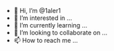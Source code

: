 - 👋 Hi, I’m @1aler1
- 👀 I’m interested in ...
- 🌱 I’m currently learning ...
- 💞️ I’m looking to collaborate on ...
- 📫 How to reach me ...

<!---
1aler1/1aler1 is a ✨ special ✨ repository because its `README.md` (this file) appears on your GitHub profile.
You can click the Preview link to take a look at your 
